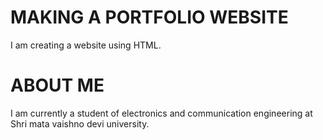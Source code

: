 # MAKING A PORTFOLIO WEBSITE
I am creating a website using HTML.
# ABOUT ME
I am currently a student of electronics and communication engineering at Shri mata vaishno devi university.
